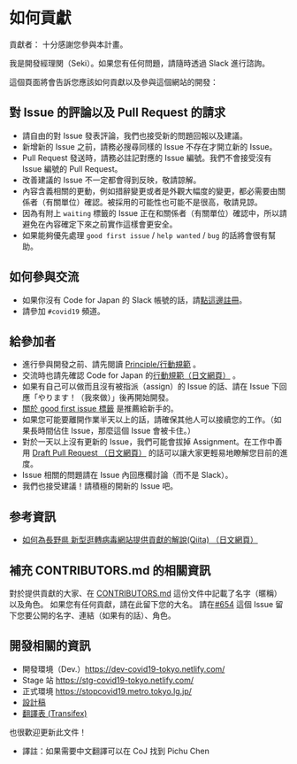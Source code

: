 # 如何貢獻

貢獻者：
十分感謝您參與本計畫。

我是開發經理関（Seki）。如果您有任何問題，請隨時透過 Slack 進行諮詢。

這個頁面將會告訴您應該如何貢獻以及參與這個網站的開發：

## 對 Issue 的評論以及 Pull Request 的請求
* 請自由的對 Issue 發表評論，我們也接受新的問題回報以及建議。
* 新增新的 Issue 之前，請務必搜尋同樣的 Issue 不存在才開立新的 Issue。
* Pull Request 發送時，請務必註記對應的 Issue 編號。我們不會接受沒有 Issue 編號的 Pull Request。
* 改善建議的 Issue 不一定都會得到反映，敬請諒解。
* 內容含義相關的更動，例如措辭變更或者是外觀大幅度的變更，都必需要由關係者（有關單位）確認。被採用的可能性也可能不是很高，敬請見諒。
* 因為有附上 `waiting` 標籤的 Issue 正在和關係者（有關單位）確認中，所以請避免在內容確定下來之前實作這樣會更安全。
* 如果能夠優先處理 `good first issue` / `help wanted` / `bug` 的話將會很有幫助。

## 如何參與交流
* 如果你沒有 Code for Japan 的 Slack 帳號的話，請[點這邊註冊](https://cfjslackin.herokuapp.com/)。
* 請參加 `#covid19` 頻道。

## 給參加者
* 進行參與開發之前、請先閱讀 [Principle/行動規範](./CODE_OF_CONDUCT.md) 。
* 交流時也請先確認 Code for Japan 的[行動規範（日文網頁）](https://github.com/codeforjapan/codeofconduct) 。
* 如果有自己可以做而且沒有被指派（assign）的 Issue 的話、請在 Issue 下回應「やります！（我來做）」後再開始開發。
* [關於 good first issue 標籤](https://github.com/tokyo-metropolitan-gov/covid19/issues?q=is%3Aissue+is%3Aopen+label%3A%22good+first+issue%22) 是推薦給新手的。
* 如果您可能要離開作業半天以上的話，請確保其他人可以接續您的工作。（如果長時間佔住 Issue，那麼這個 Issue 會被卡住。）
* 對於一天以上沒有更新的 Issue，我們可能會拔掉 Assignment。在工作中善用 [Draft Pull Request （日文網頁）](https://qiita.com/tatane616/items/13da1b6797a7b871ad58) 的話可以讓大家更輕易地瞭解您目前的進度。
* Issue 相關的問題請在 Issue 內回應欄討論（而不是 Slack）。
* 我們也接受建議！請積極的開新的 Issue 吧。

## 参考資訊
* [如何為長野県 新型逛轉病毒網站提供貢獻的解說(Qiita) （日文網頁）](https://qiita.com/FPC_COMMUNITY/items/b9cc072813dc2231b2b2)

## 補充 CONTRIBUTORS.md 的相關資訊
對於提供貢獻的大家、在 [CONTRIBUTORS.md](https://github.com/tokyo-metropolitan-gov/covid19/blob/development/CONTRIBUTORS.md) 這份文件中記載了名字（暱稱）以及角色。
如果您有任何貢獻，請在此留下您的大名。
請在[#654](https://github.com/tokyo-metropolitan-gov/covid19/issues/654) 這個 Issue 留下您要公開的名字、連結（如果有的話）、角色。

## 開發相關的資訊
* 開發環境（Dev.）https://dev-covid19-tokyo.netlify.com/
* Stage 站 https://stg-covid19-tokyo.netlify.com/
* 正式環境 https://stopcovid19.metro.tokyo.lg.jp/
* [設計稿](https://www.figma.com/file/V7vt80p2gauhdgTZeVNbgj/UI%E3%83%87%E3%82%B6%E3%82%A4%E3%83%B3?node-id=121%3A156)
* [翻譯表 (Transifex)](https://www.transifex.com/stopcovid19-tokyo/stopcovid19tokyo)

也很歡迎更新此文件！

* 譯註：如果需要中文翻譯可以在 CoJ 找到 Pichu Chen
